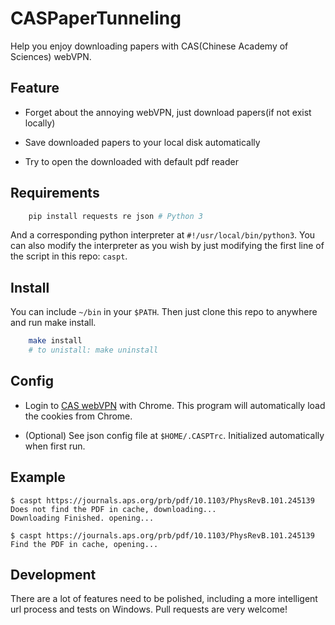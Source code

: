 # CASPaperTunneling

Help you enjoy downloading papers with CAS(Chinese Academy of Sciences) webVPN.

## Feature

- Forget about the annoying webVPN, just download papers(if not exist locally)

- Save downloaded papers to your local disk automatically

- Try to open the downloaded with default pdf reader

## Requirements

```bash
    pip install requests re json # Python 3
```

And a corresponding python interpreter at `#!/usr/local/bin/python3`. You can also modify the interpreter as you wish by just modifying the first line of the script in this repo: `caspt`.

## Install

You can include `~/bin` in your `$PATH`. Then just clone this repo to anywhere and run make install.

```bash
    make install
    # to unistall: make uninstall
```

## Config

- Login to [CAS webVPN](https://webvpn.las.ac.cn) with Chrome. This program will automatically load the cookies from Chrome.

- (Optional) See json config file at `$HOME/.CASPTrc`. Initialized automatically when first run.

## Example

```shell
$ caspt https://journals.aps.org/prb/pdf/10.1103/PhysRevB.101.245139
Does not find the PDF in cache, downloading...
Downloading Finished. opening...

$ caspt https://journals.aps.org/prb/pdf/10.1103/PhysRevB.101.245139
Find the PDF in cache, opening...
```

## Development

There are a lot of features need to be polished, including a more intelligent url process and tests on Windows. Pull requests are very welcome!
